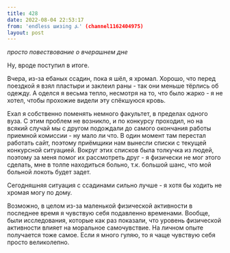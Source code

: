```yaml
---
title: 428
date: 2022-08-04 22:53:17
from: 'endless шизing ⍼' (channel1162404975)
layout: post
---
```


*просто повествование о вчерашнем дне*

Ну, вроде поступил в итоге.

Вчера, из-за ебаных ссадин, пока я шёл, я хромал. Хорошо, что перед поездкой я взял пластыри и заклеил раны - так они меньше тёрлись об одежду. А оделся я весьма тепло, несмотря на то, что было жарко - я не хотел, чтобы прохожие видели эту спёкшуюся кровь.

Ехал я собственно поменять немного факультет, в пределах одного вуза. С этим проблем не возникло, и по конкурсу проходил, но на всякий случай мы с другом подождали до самого окончания работы приемной комиссии - ну мало ли что. В один момент там перестал работать сайт, поэтому приёмщики нам вынесли списки с текущей конкурсной ситуацией. Вокруг этих списков была толкучка из людей, поэтому за меня помог их рассмотреть друг - я физически не мог этого сделать, мне в толпе находиться больно, т.к. большой шанс, что мой больной локоть будет задет.

Сегодняшняя ситуация с ссадинами сильно лучше - я хотя бы ходить не хромая могу по дому.

Возможно, в целом из-за маленькой физической активности в последнее время я чувствую себя подавленно временами. Вообще, были исследования, которые как раз показали, что уровень физической активности влияет на моральное самочувствие. На личном опыте получается тоже самое. Если я много гуляю, то я чаще чувствую себя просто великолепно.
